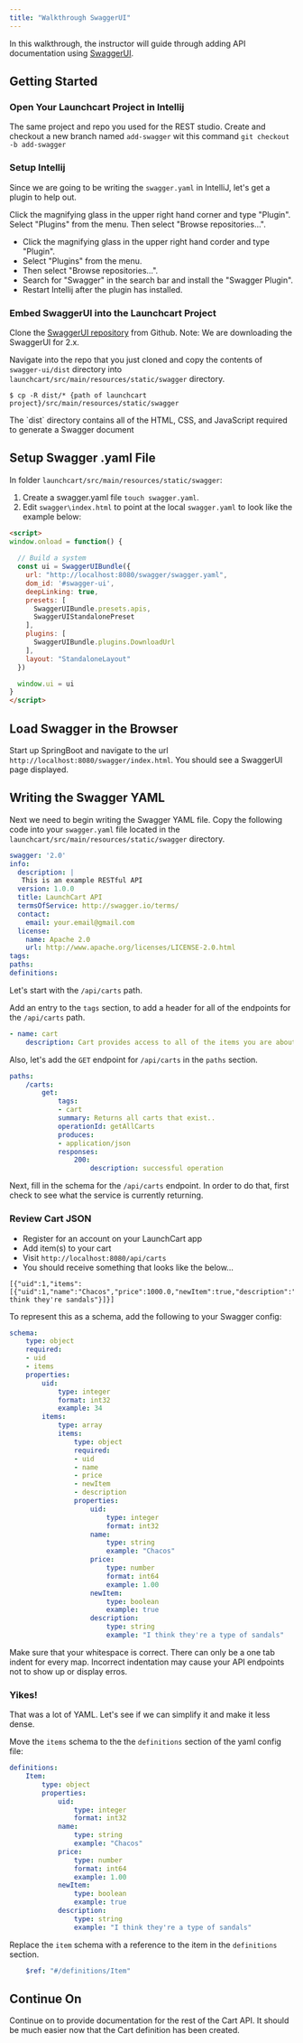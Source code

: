 ```yaml
---
title: "Walkthrough SwaggerUI"
---
```


In this walkthrough, the instructor will guide through adding API documentation using [SwaggerUI](https://swagger.io/swagger-ui/).

## Getting Started

### Open Your Launchcart Project in Intellij
The same project and repo you used for the REST studio.
Create and checkout a new branch named `add-swagger` wit this command `git checkout -b add-swagger`

### Setup Intellij

Since we are going to be writing the `swagger.yaml` in IntelliJ, let's get a plugin to help out.

Click the magnifying glass in the upper right hand corner and type "Plugin". Select "Plugins" from the menu. Then select "Browse repositories...". 

- Click the magnifying glass in the upper right hand corder and type "Plugin".
- Select "Plugins" from the menu.
- Then select "Browse repositories...". 
- Search for "Swagger" in the search bar and install the "Swagger Plugin".
- Restart Intellij after the plugin has installed.

### Embed SwaggerUI into the Launchcart Project

Clone the [SwaggerUI repository](https://github.com/swagger-api/swagger-ui/tree/2.x) from Github. Note: We are downloading the SwaggerUI for 2.x.

Navigate into the repo that you just cloned and copy the contents of `swagger-ui/dist` directory into `launchcart/src/main/resources/static/swagger` directory. 

```nohighlight
$ cp -R dist/* {path of launchcart project}/src/main/resources/static/swagger
```

<aside class="aside-note" markdown="1">
  The `dist` directory contains all of the HTML, CSS, and JavaScript required to generate a Swagger document
</aside>

## Setup Swagger .yaml File
In folder `launchcart/src/main/resources/static/swagger`:
1. Create a swagger.yaml file  `touch swagger.yaml`.
2. Edit `swagger\index.html` to point at the local `swagger.yaml` to look like the example below:

```html
<script>
window.onload = function() {
  
  // Build a system
  const ui = SwaggerUIBundle({
    url: "http://localhost:8080/swagger/swagger.yaml",
    dom_id: '#swagger-ui',
    deepLinking: true,
    presets: [
      SwaggerUIBundle.presets.apis,
      SwaggerUIStandalonePreset
    ],
    plugins: [
      SwaggerUIBundle.plugins.DownloadUrl
    ],
    layout: "StandaloneLayout"
  })

  window.ui = ui
}
</script>

```
## Load Swagger in the Browser
Start up SpringBoot and navigate to the url `http://localhost:8080/swagger/index.html`. You should see a SwaggerUI page displayed.

## Writing the Swagger YAML

Next we need to begin writing the Swagger YAML file. Copy the following code into your `swagger.yaml` file located in the `launchcart/src/main/resources/static/swagger` directory.

```yaml
swagger: '2.0'
info:
  description: |
   This is an example RESTful API 
  version: 1.0.0
  title: LaunchCart API
  termsOfService: http://swagger.io/terms/
  contact:
    email: your.email@gmail.com 
  license:
    name: Apache 2.0
    url: http://www.apache.org/licenses/LICENSE-2.0.html
tags:
paths:
definitions:
```

Let's start with the `/api/carts` path.

Add an entry to the `tags` section, to add a header for all of the endpoints for the `/api/carts` path.

```yaml
- name: cart
	description: Cart provides access to all of the items you are about to buy.
```

Also, let's add the `GET` endpoint for `/api/carts` in the `paths` section.

```yaml
paths:
	/carts:
		get:
			tags:
			- cart
			summary: Returns all carts that exist..
			operationId: getAllCarts
			produces:
			- application/json 
			responses:
				200:
					description: successful operation
```

Next, fill in the schema for the `/api/carts` endpoint. In order to do that, first check to see what the service is currently returning.

### Review Cart JSON
- Register for an account on your LaunchCart app
- Add item(s) to your cart
- Visit `http://localhost:8080/api/carts`
- You should receive something that looks like the below...

```nohighlight
[{"uid":1,"items":[{"uid":1,"name":"Chacos","price":1000.0,"newItem":true,"description":"I think they're sandals"}]}]
``` 

To represent this as a schema, add the following to your Swagger config:

```yaml
schema:
	type: object
	required:
	- uid
	- items
	properties:
		uid:
			type: integer
			format: int32
			example: 34
		items:
			type: array
			items:
				type: object
				required:
				- uid
				- name
				- price
				- newItem
				- description
				properties:
					uid:
						type: integer
						format: int32
					name:
						type: string
						example: "Chacos"
					price:
						type: number
						format: int64
						example: 1.00
					newItem:
						type: boolean
						example: true
					description:
						type: string
						example: "I think they're a type of sandals"
```

<aside class="aside-note" markdown="1">
	Make sure that your whitespace is correct. There can only be a one tab indent for every map. 
	Incorrect indentation may cause your API endpoints not to show up or display erros.
</aside>

### Yikes!
That was a lot of YAML. Let's see if we can simplify it and make it less dense.

Move the `items` schema to the the `definitions` section of the yaml config file:

```yaml
definitions:
	Item:
		type: object
		properties:
			uid:
				type: integer
				format: int32
			name:
				type: string
				example: "Chacos"
			price:
				type: number
				format: int64
				example: 1.00
			newItem:
				type: boolean
				example: true
			description:
				type: string
				example: "I think they're a type of sandals"
```

Replace the `item` schema with a reference to the item in the `definitions` section.

```yaml
	$ref: "#/definitions/Item"
```

## Continue On

Continue on to provide documentation for the rest of the Cart API. It should be much easier now that the Cart definition has been created.
